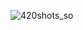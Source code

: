 ![420shots_so](https://github.com/ozkannbuyuk/css-exercises/assets/111967202/23ff31dd-e17b-4836-9272-162109bc4f7c)
